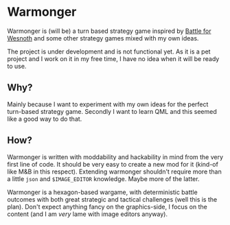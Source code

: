 # Warmonger

Warmonger is (will be) a turn based strategy game inspired by
[Battle for Wesnoth](http://wesnoth.org) and some other strategy games mixed
with my own ideas.

The project is under development and is not functional yet. As it is a pet
project and I work on it in my free time, I have no idea when it will be ready
to use.

## Why?

Mainly because I want to experiment with my own ideas for the perfect
turn-based strategy game. Secondly I want to learn QML and this seemed
like a good way to do that.

## How?

Warmonger is written with moddability and hackability in mind from the very
first line of code. It should be very easy to create a new mod for it (kind-of
like M&B in this respect). Extending warmonger shouldn't require more than a
little `json` and `$IMAGE_EDITOR` knowledge. Maybe more of the latter.

Warmonger is a hexagon-based wargame, with deterministic battle outcomes with
both great strategic and tactical challenges (well this is the plan).
Don't expect anything fancy on the graphics-side, I focus on the content (and
I am _very_ lame with image editors anyway).
